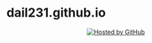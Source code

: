 # dail231.github.io
<!-- copyright (i7) --><div align="center"><a href="https://github.com/JustForEducate" title="Привет как дела"><img style="margin:0;padding:0;border:0;" alt="Hosted by GitHub"src=https://catherineasquithgallery.com/uploads/posts/2021-03/1614550105_12-p-memi-na-belom-fone-13.png
                                                                                                                 
                                                                                                           
